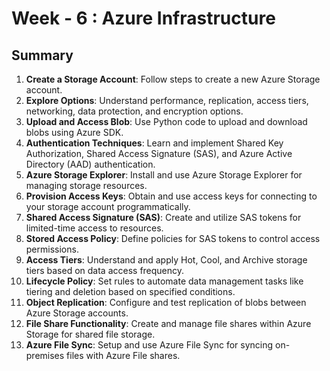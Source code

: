 # Week - 6 : Azure Infrastructure
## Summary

1. **Create a Storage Account**: Follow steps to create a new Azure Storage account.
2. **Explore Options**: Understand performance, replication, access tiers, networking, data protection, and encryption options.
3. **Upload and Access Blob**: Use Python code to upload and download blobs using Azure SDK.
4. **Authentication Techniques**: Learn and implement Shared Key Authorization, Shared Access Signature (SAS), and Azure Active Directory (AAD) authentication.
5. **Azure Storage Explorer**: Install and use Azure Storage Explorer for managing storage resources.
6. **Provision Access Keys**: Obtain and use access keys for connecting to your storage account programmatically.
7. **Shared Access Signature (SAS)**: Create and utilize SAS tokens for limited-time access to resources.
8. **Stored Access Policy**: Define policies for SAS tokens to control access permissions.
9. **Access Tiers**: Understand and apply Hot, Cool, and Archive storage tiers based on data access frequency.
10. **Lifecycle Policy**: Set rules to automate data management tasks like tiering and deletion based on specified conditions.
11. **Object Replication**: Configure and test replication of blobs between Azure Storage accounts.
12. **File Share Functionality**: Create and manage file shares within Azure Storage for shared file storage.
13. **Azure File Sync**: Setup and use Azure File Sync for syncing on-premises files with Azure File shares.

